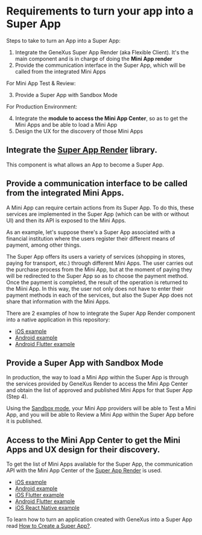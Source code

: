 # Requirements to turn your app into a Super App

Steps to take to turn an App into a Super App:

1. Integrate the GeneXus Super App Render (aka Flexible Client). It's the main component and is in charge of doing the **Mini App render**
2. Provide the communication interface in the Super App, which will be called from the integrated Mini Apps

For Mini App Test & Review:

3. Provide a Super App with Sandbox Mode

For Production Environment:

4. Integrate the **module to access the Mini App Center**, so as to get the Mini Apps and be able to load a Mini App
5. Design the UX for the discovery of those Mini Apps

## Integrate the [Super App Render](/docs/SuperAppRender.md) library.

This component is what allows an App to become a Super App.

## Provide a **communication interface** to be called from the integrated Mini Apps. 

A Mini App can require certain actions from its Super App. To do this, these services are implemented in the Super App (which can be with or without UI) and then its API is exposed to the Mini Apps. 

As an example, let's suppose there's a Super App associated with a financial institution where the users register their different means of payment, among other things.

The Super App offers its users a variety of services (shopping in stores, paying for transport, etc.) through different Mini Apps. The user carries out the purchase process from the Mini App, but at the moment of paying they will be redirected to the Super App so as to choose the payment method. Once the payment is completed, the result of the operation is returned to the Miini App. In this way, the user not only does not have to enter their payment methods in each of the services, but also the Super App does not share that information with the Mini Apps.

There are 2 examples of how to integrate the Super App Render component into a native application in this repository:

- [iOS example](/iOS/SampleExternalObject/README.md)
- [Android example](/Android/MiniAppCaller/README.md)
- [Android Flutter example](/Flutter/example_superapp/example/android/README.md)


## Provide a Super App with Sandbox Mode
In production, the way to load a Mini App within the Super App is through the services provided by GeneXus Render to access the Mini App Center and obtain the list of approved and published Mini Apps for that Super App (Step 4).

Using the [Sandbox mode](CreateSuperAppSandboxMode.md), your Mini App providers will be able to Test a Mini App, and you will be able to Review a Mini App within the Super App before it is published.


## Access to the Mini App Center to get the Mini Apps and UX design for their discovery.

To get the list of Mini Apps available for the Super App, the communication API with the Mini App Center of the [Super App Render](/docs/SuperAppRender.md) is used.

- [iOS example](/iOS/README.md)
- [Android example](/Android/README.md)
- [iOS Flutter example](/Flutter/example_superapp/ios/README.md)
- [Android Flutter example](/Flutter/example_superapp/android/README.md)
- [iOS React Native example](/ReactNative/ExampleSuperApp/ios/README.md)

To learn how to turn an application created with GeneXus into a Super App read [How to Create a Super App?](https://wiki.genexus.com/commwiki/wiki?50906,How+to+create+a+Super+App%3F).
